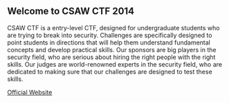 
## Welcome to CSAW CTF 2014

CSAW CTF is a entry-level CTF, designed for undergraduate students who are trying to break into security. Challenges are specifically designed to point students in directions that will help them understand fundamental concepts and develop practical skills. Our sponsors are big players in the security field, who are serious about hiring the right people with the right skills. Our judges are world-renowned experts in the security field, who are dedicated to making sure that our challenges are designed to test these skills.

[Official Website](https://ctf.isis.poly.edu/)
